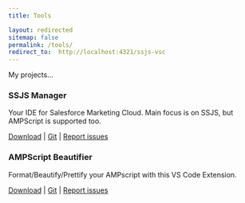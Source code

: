 ```yaml
---
title: Tools

layout: redirected
sitemap: false
permalink: /tools/
redirect_to:  http://localhost:4321/ssjs-vsc
---
```


My projects...

### SSJS Manager

Your IDE for Salesforce Marketing Cloud. Main focus is on SSJS, but  AMPScript is supported too.

[Download](https://marketplace.visualstudio.com/items?itemName=FiB.ssjs-vsc)
| [Git](https://github.com/FiB3/ssjs-vsc)
| [Report issues](https://github.com/FiB3/ssjs-vsc/issues)


### AMPScript Beautifier

Format/Beautify/Prettify your AMPscript with this VS Code Extension.

[Download](https://marketplace.visualstudio.com/items?itemName=FiB.beautyAmp)
| [Git](https://github.com/FiB3/beautyAmp)
| [Report issues](https://github.com/FiB3/beautyAmp/issues)
